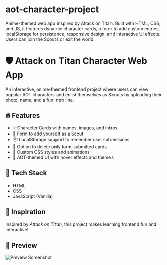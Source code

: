 # aot-character-project
Anime-themed web app inspired by Attack on Titan. Built with HTML, CSS, and JS, it features dynamic character cards, a form to add custom entries, localStorage for persistence, responsive design, and interactive UI effects. Users can join the Scouts or exit the world.
# 🛡️ Attack on Titan Character Web App

An interactive, anime-themed frontend project where users can view popular AOT characters and enlist themselves as Scouts by uploading their photo, name, and a fun intro line.

## 🔥 Features

- 💡 Character Cards with names, images, and intros
- 📝 Form to add yourself as a Scout
- 📦 LocalStorage support to remember user submissions
- 🧹 Option to delete only form-submitted cards
- 🎨 Custom CSS styles and animations
- 🎵 AOT-themed UI with hover effects and themes

## 🚀 Tech Stack

- HTML
- CSS
- JavaScript (Vanilla)


## 🧠 Inspiration

Inspired by *Attack on Titan*, this project makes learning frontend fun and interactive!

## 📸 Preview

![Preview Screenshot](screenshot.png)
